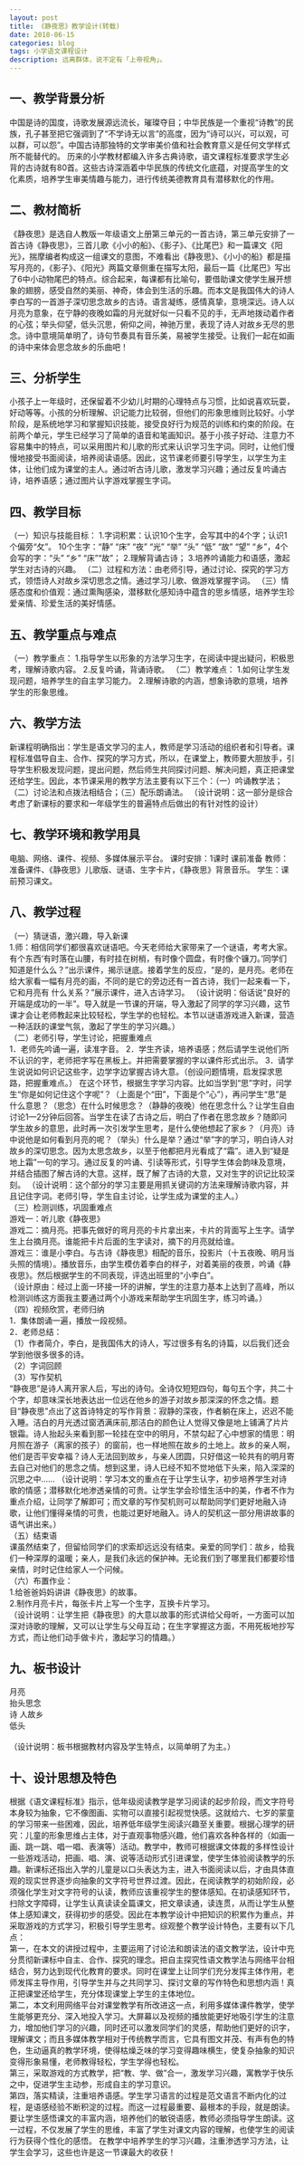 ```yaml
---
layout: post
title: 《静夜思》教学设计(转载)
date: 2018-06-15
categories: blog
tags: 小学语文课程设计
description: 远离群体，说不定有「上帝视角」。
---
```


## 一、教学背景分析
中国是诗的国度，诗歌发展源远流长，璀璨夺目；中华民族是一个重视“诗教”的民族，孔子甚至把它强调到了“不学诗无以言”的高度，因为“诗可以兴，可以观，可以群，可以怨”。中国古诗那独特的文学审美价值和社会教育意义是任何文学样式所不能替代的。
历来的小学教材都编入许多古典诗歌，语文课程标准要求学生必背的古诗就有80首。这些古诗深涵着中华民族的传统文化底蕴，对提高学生的文化素质，培养学生审美情趣与能力，进行传统美德教育具有潜移默化的作用。
## 二、教材简析
《静夜思》是选自人教版一年级语文上册第三单元的一首古诗，第三单元安排了一首古诗《静夜思》，三首儿歌《小小的船》、《影子》、《比尾巴》和一篇课文《阳光》，揣摩编者构成这一组课文的意图，不难看出《静夜思》、《小小的船》都是描写月亮的，《影子》、《阳光》两篇文章侧重在描写太阳，最后一篇《比尾巴》写出了6中小动物尾巴的特点。综合起来，每课都有比喻句，要借助课文使学生展开想象的翅膀，感受自然的美丽、神奇，体会到生活的乐趣。而本文是我国伟大的诗人李白写的一首游子深切思念故乡的古诗。语言凝练，感情真挚，意境深远。诗人以月亮为意象，在宁静的夜晚如霜的月光就好似一只看不见的手，无声地拨动着作者的心弦；举头仰望，低头沉思，俯仰之间，神驰万里，表现了诗人对故乡无尽的思念。诗中意境简单明了，诗句节奏具有音乐美，易被学生接受。让我们一起在如画的诗中来体会思念故乡的乐曲吧！
## 三、分析学生
小孩子上一年级时，还保留着不少幼儿时期的心理特点与习惯，比如说喜欢玩耍，好动等等。小孩的分析理解、识记能力比较弱，但他们的形象思维则比较好。小学阶段，是系统地学习和掌握知识技能，接受良好行为规范的训练和约束的阶段。在前两个单元，学生已经学习了简单的语音和笔画知识。基于小孩子好动、注意力不容易集中的特点，可以采用图片和儿歌的形式来认识学习生字词。同时，让他们慢慢地接受书面阅读，培养阅读语感。因此，这节课老师要引导学生，以学生为主体，让他们成为课堂的主人。通过听古诗儿歌，激发学习兴趣；通过反复吟诵古诗，培养语感；通过图片认字游戏掌握生字词。
## 四、教学目标
（一）知识与技能目标：
1.字词积累：认识10个生字，会写其中的4个字；认识1个偏旁“攵”。
10个生字：“静” “床” “夜” “光” “举” “头” “低” “故” “望” “乡”，4个会写的字：“头” “乡” “床”“故”；
2.理解背诵古诗；
3.培养吟诵能力和语感，激起学生对古诗的兴趣。
（二）过程和方法：由老师引导，通过讨论、探究的学习方式，领悟诗人对故乡深切思念之情。通过学习儿歌、做游戏掌握字词。
（三）情感态度和价值观：通过熏陶感染，潜移默化感知诗中蕴含的思乡情感，培养学生珍爱亲情、珍爱生活的美好情感。
## 五、教学重点与难点
（一）教学重点：
1.指导学生以形象的方法学习生字，在阅读中提出疑问，积极思考，理解诗歌内容。
2.反复吟诵，背诵诗歌。
（二）教学难点：
1.如何让学生发现问题，培养学生的自主学习能力。
2.理解诗歌的内涵，想象诗歌的意境，培养学生的形象思维。
## 六、教学方法
新课程明确指出：学生是语文学习的主人，教师是学习活动的组织者和引导者。课程标准倡导自主、合作、探究的学习方式，所以，在课堂上，教师要大胆放手，引导学生积极发现问题，提出问题，然后师生共同探讨问题、解决问题，真正把课堂还给学生。因此，本节课采用的教学方法主要有以下三个：（一）吟诵教学法；（二）讨论法和点拨法相结合；（三）配乐朗诵法。
（设计说明：这一部分是综合考虑了新课标的要求和一年级学生的普遍特点后做出的有针对性的设计）
## 七、教学环境和教学用具
电脑、网络、课件、视频、多媒体展示平台。
课时安排：1课时
课前准备
教师：准备课件、《静夜思》儿歌版、谜语、生字卡片，《静夜思》背景音乐。
学生：课前预习课文。
## 八、教学过程
（一）猜谜语，激兴趣，导入新课<br>
1.师：相信同学们都很喜欢谜语吧。今天老师给大家带来了一个谜语，考考大家。有个东西‘有时落在山腰，有时挂在树梢，有时像个圆盘，有时像个镰刀。’同学们知道是什么么？”出示课件，揭示谜底。接着学生的反应，“是的，是月亮。老师在给大家看一幅有月亮的画，不同的是它的旁边还有一首古诗，我们一起来看一下，它和月亮有
什么关系？”展示课件，进入古诗学习。
（设计说明：俗话说“良好的开端是成功的一半”。导入就是一节课的开端，导入激起了同学的学习兴趣，这节课才会让老师教起来比较轻松，学生学的也轻松。本节以谜语游戏进入新课，营造一种活跃的课堂气氛，激起了学生的学习兴趣。）<br>
（二）老师引导，学生讨论，把握重难点<br>
1．老师先吟诵一遍，读准字音。
2．学生齐读，培养语感；然后请学生说他们所不认识的字，老师把字写在黑板上。并把需要掌握的字以课件形式出示。
3．请学生说说如何识记这些字，边学字边掌握古诗大意。（创设问题情境，启发探求思路，把握重难点。）
在这个环节，根据生字学习内容。比如当学到“思”字时，问学生“你是如何记住这个字呢”？（上面是个“田”，下面是个“心”），再问学生“思”是什么意思？（思念）在什么时候思念？（静静的夜晚）他在思念什么？让学生自由讨论1—2分钟后回答。当学生在读了古诗之后，明白了作者在思念故乡？随即问学生故乡的意思，此时再一次引发学生思考，是什么使他想起了家乡？（月亮）诗中说他是如何看到月亮的呢？（举头）什么是举？通过“举”字的学习，明白诗人对故乡的深切思念。因为太思念故乡，以至于他都把月光看成了“霜”。进入到“疑是地上霜”一句的学习。通过反复的吟诵、引读等形式，引导学生体会韵味及意境，并结合插图了解古诗的大意。这样，既了解了古诗的大意，又对生字的识记比较深刻。
（设计说明：这个部分的学习主要是用抓关键词的方法来理解诗歌内容，并且记住字词。老师引导，学生自主讨论，让学生成为课堂的主人。）<br>
（三）检测训练，巩固重难点<br>
游戏一：听儿歌《静夜思》<br>
游戏二：摘月亮。把事先做好的弯月亮的卡片拿出来，卡片的背面写上生字。请学生上台摘月亮。谁能把卡片后面的生字读对，摘下的月亮就给谁。<br>
游戏三：谁是小李白。与古诗《静夜思》相配的音乐，投影片（十五夜晚、明月当头照的情境）。播放音乐，由学生模仿着李白的样子，对着美丽的夜景，吟诵《静夜思》。然后根据学生的不同表现，评选出班里的“小李白”。<br>
（设计原由：经过上面一环接一环的讲解，学生的注意力基本上达到了高峰，所以检测训练这方面我主要通过两个小游戏来帮助学生巩固生字，练习吟诵。）<br>
（四）视频欣赏，老师归纳<br>
1．集体朗诵一遍，播放一段视频。<br>
2．老师总结：<br>
（1）作者简介，李白，是我国伟大的诗人，写过很多有名的诗篇，以后我们还会学到他很多很多的诗。<br>
（2）字词回顾<br>
（3）写作契机<br>
“静夜思”是诗人离开家人后，写出的诗句。全诗仅短短四句，每句五个字，共二十个字，却意味深长地表达出一位远在他乡的游子对故乡那深深的怀念之情。题目“静夜思”点出了这首诗特定的写作背景：寂静的深夜，作者躺在床上，迟迟不能入睡。洁白的月光透过窗洒满床前,那洁白的颜色让人觉得又像是地上铺满了片片银霜。诗人抬起头来看到那一轮挂在空中的明月，不禁勾起了心中想家的情思：明月照在游子（离家的孩子）的窗前，也一样地照在故乡的土地上。故乡的亲人啊，他们是否平安幸福？诗人无法回到故乡，与亲人团圆，只好借这一轮共有的明月寄去自己对他们的思念之情。想到这里，诗人已经不知不觉地低下头来，陷入深深的沉思之中……
（设计说明：学习本文的重点在于让学生认字，初步培养学生对诗歌的情感；潜移默化地渗透亲情的可贵。让学生学会珍惜生活中的美，作者不作为重点介绍，让同学了解即可；而文章的写作契机则可以帮助同学们更好地融入诗歌，让他们懂得亲情的可贵，也能过更好地融入。诗人的契机这一部分用讲故事的语气讲出来。）<br>
（五）结束语<br>
课虽然结束了，但留给同学们的求索却远远没有结束。亲爱的同学们：故乡，给我们一种深厚的温暖；亲人，是我们永远的保护神。无论我们到了哪里我们都要珍惜亲情，时时记住给家人一个问候。<br>
（六）布置作业：<br>
1.给爸爸妈妈讲讲《静夜思》的故事。<br>
2.制作月亮卡片，每张卡片上写一个生字，互换卡片学习。<br>
（设计说明：让学生把《静夜思》的大意以故事的形式讲给父母听，一方面可以加深对诗歌的理解，又可以让学生与父母互动；在生字掌握这方面，不用死板地抄写方式，而让他们动手做卡片，激起学习的情趣。）
## 九、板书设计
月亮<br>
抬头思念<br>
诗 人故乡<br>
低头<br><br>
（设计说明：板书根据教材内容及学生特点，以简单明了为主。）
## 十、设计思想及特色
根据《语文课程标准》指示，低年级阅读教学是学习阅读的起步阶段，而文字符号本身较为抽象，它不像图画、实物可以直接引起视觉快感。这就给六、七岁的蒙童的学习带来一些困难，因此，培养低年级学生阅读兴趣至关重要。根据心理学的研究：儿童的形象思维占主体，对于直观事物感兴趣，他们喜欢各种各样的（如画一画、跳一跳、唱一唱、表演等）活动。教学中，教师可根据课文体裁的多样性设计一些游戏活动，把画、唱、演、说等活动形式引进课堂，使学生体验阅读教学的乐趣。新课标还指出入学的儿童是以口头表达为主，进入书面阅读以后，才由具体直观的现实世界逐步向抽象的文字符号世界过渡。因此，在阅读教学的初始阶段，必须强化学生对文字符号的认读，教师应该重视学生的整体感知。在初读感知环节，扫除文字障碍，让学生认真读读全篇课文，把文章读通，读连贯，从而让学生从整体上感知课文，获得初步的感受。因此在本教学设计中把知识的积累作为重点，并采取游戏的方式学习，积极引导学生思考。综观整个教学设计特色，主要有以下几点：<br>
第一，在本文的讲授过程中，主要运用了讨论法和朗读法的语文教学法，设计中充分贯彻新课标中自主、合作、探究的理念。把自主探究性语文教学法与网络平台相结合，努力达到现代化教育的要求。同时在课堂上让同学们充分发挥主体作用，老师发挥主导作用，引导学生并与之共同学习、探讨文章的写作特色和思想内涵！真正把课堂还给学生，充分体现课堂上学生的主体地位。<br>
第二，本文利用网络平台对课堂教学有所改进这一点，利用多媒体课件教学，使学生能够更充分、深入地投入学习。大屏幕以及视频的播放能更好地吸引学生的注意力，增加他们学习的兴趣，同时还可以激发同学们的灵感，帮助他们更好的识字，理解课文；而且多媒体教学相对于传统教学而言，它具有图文并茂、有声有色的特色，生动逼真的教学环境，使得枯燥乏味的学习变得趣味横生，使复杂抽象的知识变得形象易懂，老师教得轻松，学生学得也轻松。<br>
第三，采取游戏的方式教学，把“教、学、做”合一，激发学习兴趣，寓教学于快乐之中，促进学生主动参，形成自主的学习意识。<br>
第四，落实精读，注重培养语感。学生学习语言的过程是范文语言不断内化的过程，是语感经验不断积淀的过程。而这一过程最重要、最根本的手段，就是朗读。要让学生感悟课文的丰富内涵，培养他们的敏锐语感，教师必须指导学生朗读。这一过程，不仅发展了学生的思维，丰富了学生对课文内容的理解，也使学生的阅读行为获得个性化的感悟。
在教学中培养学生的学习兴趣，注重渗透学习方法，让学生会学习，这些也许是这一节课最大的收获！<br>
